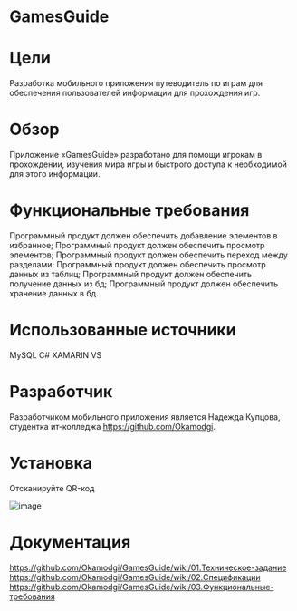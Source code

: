 # GamesGuide

# __Цели__
Разработка мобильного приложения путеводитель по играм для обеспечения пользователей информации для прохождения игр.

# __Обзор__
Приложение «GamesGuide» разработано для помощи игрокам в прохождении, изучения мира игры и быстрого доступа к необходимой для этого информации.

# __Функциональные требования__
Программный продукт должен обеспечить добавление элементов в избранное;
Программный продукт должен обеспечить просмотр элементов;
Программный продукт должен обеспечить переход между разделами;
Программный продукт должен обеспечить просмотр данных из таблиц;
Программный продукт должен обеспечить получение данных из бд;
Программный продукт должен обеспечить хранение данных в бд.

# __Использованные источники__
MySQL
C#
XAMARIN
VS

# __Разработчик__
Разработчиком мобильного приложения является Надежда Купцова, студентка ит-колледжа https://github.com/Okamodgi.

# __Установка__
Отсканируйте QR-код

![image](https://github.com/Okamodgi/GamesGuide/assets/123985263/da0c393c-3585-44c0-b400-d9bc67b81b7f)

# __Документация__
https://github.com/Okamodgi/GamesGuide/wiki/01.Техническое-задание
https://github.com/Okamodgi/GamesGuide/wiki/02.Спецификации
https://github.com/Okamodgi/GamesGuide/wiki/03.Функциональные-требования
